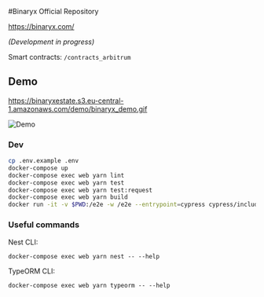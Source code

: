 #Binaryx Official Repository

https://binaryx.com/

_(Development in progress)_

Smart contracts: `/contracts_arbitrum`

## Demo
https://binaryxestate.s3.eu-central-1.amazonaws.com/demo/binaryx_demo.gif

![Demo](https://binaryxestate.s3.eu-central-1.amazonaws.com/demo/binaryx_demo.gif)

### Dev

```sh
cp .env.example .env
docker-compose up
docker-compose exec web yarn lint
docker-compose exec web yarn test
docker-compose exec web yarn test:request
docker-compose exec web yarn build
docker run -it -v $PWD:/e2e -w /e2e --entrypoint=cypress cypress/included:10.0.3 run --config-file cypress.docker.config.ts
```

### Useful commands

Nest CLI:
```
docker-compose exec web yarn nest -- --help
```

TypeORM CLI:
```
docker-compose exec web yarn typeorm -- --help
```

